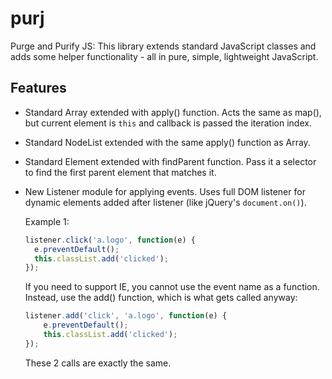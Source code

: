 # purj

Purge and Purify JS: This library extends standard JavaScript classes and adds some helper functionality - all in pure, simple, lightweight JavaScript.

## Features

* Standard Array extended with apply() function. Acts the same as map(), but
  current element is `this` and callback is passed the iteration index.

* Standard NodeList extended with the same apply() function as Array.

* Standard Element extended with findParent function. Pass it a selector
  to find the first parent element that matches it.

* New Listener module for applying events. Uses full DOM listener for
  dynamic elements added after listener (like jQuery's `document.on()`).

  Example 1:
  ```js
  listener.click('a.logo', function(e) {
    e.preventDefault();
    this.classList.add('clicked');
  });
  ```

  If you need to support IE, you cannot use the event name as a function.
  Instead, use the add() function, which is what gets called anyway:
  ```js
  listener.add('click', 'a.logo', function(e) {
      e.preventDefault();
      this.classList.add('clicked');
  });
  ```

  These 2 calls are exactly the same.
